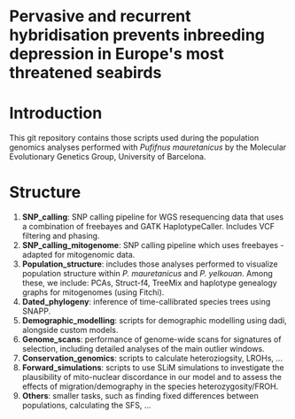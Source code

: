 # Pervasive and recurrent hybridisation prevents inbreeding depression in Europe's most threatened seabirds

# Introduction

This git repository contains those scripts used during the population genomics analyses performed with _Pufifnus mauretanicus_ by the Molecular Evolutionary Genetics Group, University of Barcelona.


# Structure

1. **SNP_calling**: SNP calling pipeline for WGS resequencing data that uses a combination of freebayes and GATK HaplotypeCaller. Includes VCF filtering and phasing.
2. **SNP_calling_mitogenome**: SNP calling pipeline which uses freebayes - adapted for mitogenomic data.
3. **Population_structure**: includes those analyses performed to visualize population structure within *P. mauretanicus* and *P. yelkouan*. Among these, we include: PCAs, Struct-f4, TreeMix and haplotype genealogy graphs for mitogenomes (using Fitchi).
4. **Dated_phylogeny**: inference of time-callibrated species trees using SNAPP.
5. **Demographic_modelling**: scripts for demographic modelling using dadi, alongside custom models.
6. **Genome_scans**: performance of genome-wide scans for signatures of selection, including detailed analyses of the main outlier windows.
7. **Conservation_genomics**: scripts to calculate heteroziogsity, LROHs, ...
8. **Forward_simulations**: scripts to use SLiM simulations to investigate the plausibility of mito-nuclear discordance in our model and to assess the effects of migration/demography in the species heterozygosity/FROH.
9. **Others**: smaller tasks, such as finding fixed differences between populations, calculating the SFS, ...

